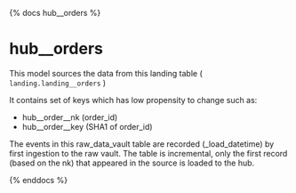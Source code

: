 {% docs hub__orders %}

# hub__orders

This model sources the data from this landing table (
    `landing.landing__orders`
)

It contains set of keys which has low propensity to change such as:

- hub__order__nk (order_id)
- hub__order__key (SHA1 of order_id)

The events in this raw_data_vault table are recorded (_load_datetime) by
first ingestion to the raw vault.
The table is incremental, only the first record (based on the nk)
that appeared in the source is loaded to the hub.

{% enddocs %}
